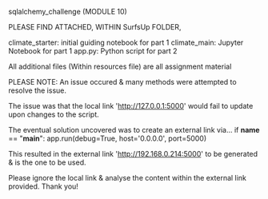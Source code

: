 sqlalchemy_challenge (MODULE 10)

PLEASE FIND ATTACHED,
WITHIN SurfsUp FOLDER,

climate_starter: initial guiding notebook for part 1
climate_main: Jupyter Notebook for part 1
app.py: Python script for part 2

All additional files (Within resources file) are all assignment material

PLEASE NOTE:
An issue occured & many methods were attempted to resolve the issue.

The issue was that the local link 'http://127.0.0.1:5000' would fail to update upon changes to the script.

The eventual solution uncovered was to create an external link via...
if __name__ == "__main__":
    app.run(debug=True, host='0.0.0.0', port=5000)

This resulted in the external link 'http://192.168.0.214:5000' to be generated & is the one to be used.

Please ignore the local link & analyse the content within the external link provided.
Thank you!
